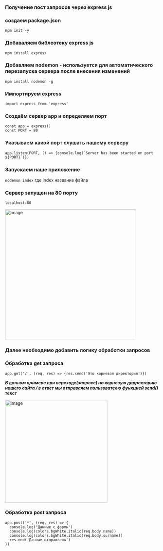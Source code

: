 ### Получение  пост запросов через express js

### создаем  package.json

`npm init -y`

### Добаваляем библеотеку express js

`npm install express`

### Добавляем nodemon - используется для автоматического перезапуска сервера после внесения  изменений

`npm install nodemon -g`

### Импортируем express

`import express from 'express'`

### Создаём сервер app и определяем порт

`const app = express()`  
`const PORT = 80`  

  

### Указываем какой порт слушать нашему серверу

``app.listen(PORT, () => {console.log(`Server has been started on port ${PORT}`)})``

### Запускаем наше приложение 

`nodemon index` где index название файла

### Сервер запущен на 80 порту 

`localhost:80`  


<img width="428" alt="image" src="https://github.com/ScherbakovM/receiving_post_request_express_js/assets/109952823/1b2684bd-7c3e-4a4c-b988-b8a0738af80e">


### Далее необходимо добавить логику обработки запросов 

### Обработка get запроса 

`app.get('/', (req, res) => {res.send('Это корневая директория')})`

___В данном примере при переходе(запросе) на корневую дирректорию нашего сайта / в ответ мы отправляем пользователю функцией send() текст___

<img width="336" alt="image" src="https://github.com/ScherbakovM/receiving_post_request_express_js/assets/109952823/64f3ae2b-afe3-45b2-b9b5-651096664bd5">


### Обработка post запроса 


```
app.post('*', (req, res) => {
  console.log("Данные с формы")
  console.log(colors.bgWhite.italic(req.body.name))
  console.log(colors.bgWhite.italic(req.body.surname))
  res.end('Данные отправлены')
})
```
